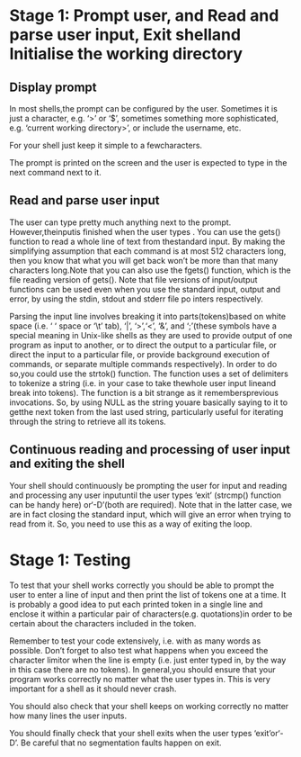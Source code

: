 # Stage 1: Prompt user, and Read and parse user input, Exit shelland Initialise the working directory

## Display prompt

In  most shells,the  prompt  can  be  configured  by  the  user.  Sometimes  it  is  just  a character,  e.g.  ‘>’  or  ‘$’,  sometimes  something  more  sophisticated,  e.g.  ‘current working directory>’, or include the username, etc. 

For your shell just keep it simple to a fewcharacters.

The prompt is printed on the screen and the user is expected to type in the next command next to it.

## Read and parse user input

The  user  can  type  pretty  much  anything  next  to  the  prompt.  However,theinputis finished when the user types <enter>. You can use the gets() function to read a whole line of text from thestandard input. By making the simplifying assumption that each command is at most 512 characters long, then  you know that what  you will get back won’t be more than that many characters long.Note that you can also use the fgets() function,  which  is  the  file  reading  version  of  gets().  Note  that  file  versions  of input/output functions can be used even when  you use the standard input, output and error, by using the stdin, stdout and stderr file po
inters respectively.

Parsing the input line involves breaking it into parts(tokens)based on white space (i.e. ‘  ‘ space or ‘\t’ tab), ‘|’, ‘>’,‘<’, ‘&’, and ‘;’(these symbols have a special meaning in Unix-like shells as they are used to provide output of one program as input to another, or to direct the output to a particular file, or direct the input to a particular file, or provide background execution of commands, or separate multiple commands respectively). In order to do so,you could use the strtok() function. The function uses a set of delimiters to tokenize a string (i.e. in your case to take thewhole user input lineand break into tokens). The function is a bit strange as it remembersprevious invocations. So, by using NULL as the string youare basically saying to it to getthe next token from the last used string, particularly useful for iterating through the string to retrieve all its tokens.

## Continuous reading and processing of user input and exiting the shell

Your  shell  should  continuously  be  prompting  the  user  for  input  and  reading  and processing  any  user inputuntil the user types ‘exit’ (strcmp()  function  can  be  handy here) or‘<ctrl>-D’(both  are  required).  Note  that  in  the  latter  case,  we  are  in  fact closing the standard input, which will give an error when trying to read from it. So, you need to use this as a way of exiting the loop.

# Stage 1: Testing

To test that your shell works correctly you should be able to prompt the user to enter a line of input and then print the list of tokens one at a time. It is probably a good idea to put each printed token in a single line and enclose it within a particular pair of characters(e.g. quotations)in order to be certain about the characters included in the token.

Remember to test your code extensively, i.e. with as many words as possible. Don’t forget to also test what happens when you exceed the character limitor when the line is empty (i.e. just enter typed in, by the way in this case there are no tokens). In general,you should ensure that your program works correctly no matter what the user types in. This is very important for a shell as it should never crash.

You should also check that your shell keeps on working correctly no matter how many lines the user inputs.

You should finally check that your shell exits when the user types ‘exit’or‘<ctrl>-D’.
Be careful that no segmentation faults happen on exit.